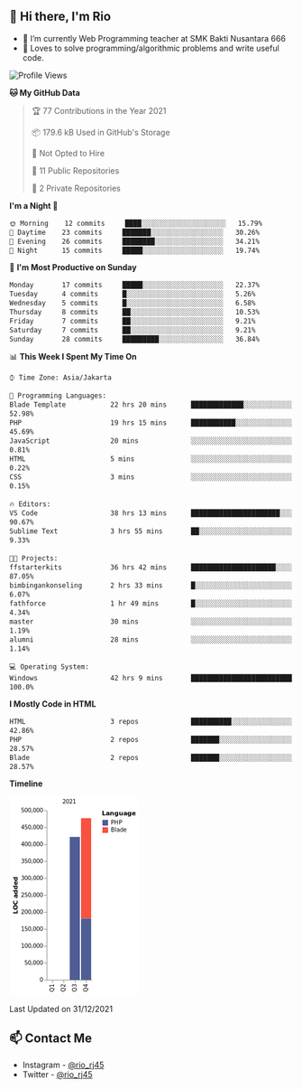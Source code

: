## 👋 Hi there, I'm Rio 

-  🔭 I’m currently Web Programming teacher at SMK Bakti Nusantara 666
-  💬 Loves to solve programming/algorithmic problems and write useful code.

<!--START_SECTION:waka-->
![Profile Views](http://img.shields.io/badge/Profile%20Views-2-blue)

**🐱 My GitHub Data** 

> 🏆 77 Contributions in the Year 2021
 > 
> 📦 179.6 kB Used in GitHub's Storage 
 > 
> 🚫 Not Opted to Hire
 > 
> 📜 11 Public Repositories 
 > 
> 🔑 2 Private Repositories  
 > 
**I'm a Night 🦉** 

```text
🌞 Morning    12 commits     ████░░░░░░░░░░░░░░░░░░░░░   15.79% 
🌆 Daytime    23 commits     ███████░░░░░░░░░░░░░░░░░░   30.26% 
🌃 Evening    26 commits     ████████░░░░░░░░░░░░░░░░░   34.21% 
🌙 Night      15 commits     █████░░░░░░░░░░░░░░░░░░░░   19.74%

```
📅 **I'm Most Productive on Sunday** 

```text
Monday       17 commits     █████░░░░░░░░░░░░░░░░░░░░   22.37% 
Tuesday      4 commits      █░░░░░░░░░░░░░░░░░░░░░░░░   5.26% 
Wednesday    5 commits      █░░░░░░░░░░░░░░░░░░░░░░░░   6.58% 
Thursday     8 commits      ██░░░░░░░░░░░░░░░░░░░░░░░   10.53% 
Friday       7 commits      ██░░░░░░░░░░░░░░░░░░░░░░░   9.21% 
Saturday     7 commits      ██░░░░░░░░░░░░░░░░░░░░░░░   9.21% 
Sunday       28 commits     █████████░░░░░░░░░░░░░░░░   36.84%

```


📊 **This Week I Spent My Time On** 

```text
⌚︎ Time Zone: Asia/Jakarta

💬 Programming Languages: 
Blade Template           22 hrs 20 mins      █████████████░░░░░░░░░░░░   52.98% 
PHP                      19 hrs 15 mins      ███████████░░░░░░░░░░░░░░   45.69% 
JavaScript               20 mins             ░░░░░░░░░░░░░░░░░░░░░░░░░   0.81% 
HTML                     5 mins              ░░░░░░░░░░░░░░░░░░░░░░░░░   0.22% 
CSS                      3 mins              ░░░░░░░░░░░░░░░░░░░░░░░░░   0.15%

🔥 Editors: 
VS Code                  38 hrs 13 mins      ██████████████████████░░░   90.67% 
Sublime Text             3 hrs 55 mins       ██░░░░░░░░░░░░░░░░░░░░░░░   9.33%

🐱‍💻 Projects: 
ffstarterkits            36 hrs 42 mins      █████████████████████░░░░   87.05% 
bimbingankonseling       2 hrs 33 mins       █░░░░░░░░░░░░░░░░░░░░░░░░   6.07% 
fathforce                1 hr 49 mins        █░░░░░░░░░░░░░░░░░░░░░░░░   4.34% 
master                   30 mins             ░░░░░░░░░░░░░░░░░░░░░░░░░   1.19% 
alumni                   28 mins             ░░░░░░░░░░░░░░░░░░░░░░░░░   1.14%

💻 Operating System: 
Windows                  42 hrs 9 mins       █████████████████████████   100.0%

```

**I Mostly Code in HTML** 

```text
HTML                     3 repos             ██████████░░░░░░░░░░░░░░░   42.86% 
PHP                      2 repos             ███████░░░░░░░░░░░░░░░░░░   28.57% 
Blade                    2 repos             ███████░░░░░░░░░░░░░░░░░░   28.57%

```


**Timeline**

![Chart not found](https://raw.githubusercontent.com/neushepa/neushepa/main/charts/bar_graph.png) 


 Last Updated on 31/12/2021
<!--END_SECTION:waka-->

## 📫 Contact Me
- Instagram - [@rio_rj45](https://www.instagram.com/rio_rj45/)
- Twitter - [@rio_rj45](https://twitter.com/rio_rj45)
